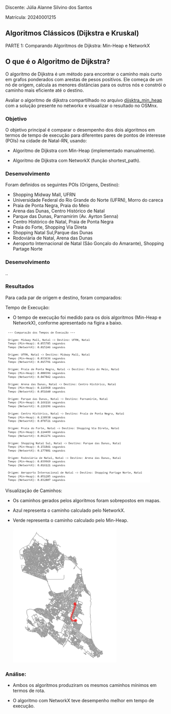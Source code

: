 Discente: Júlia Alanne Silvino dos Santos

Matrícula: 20240001215

## Algoritmos Clássicos (Dijkstra e Kruskal)
PARTE 1: Comparando Algoritmos de Dijkstra: Min-Heap e NetworkX

## O que é o Algoritmo de Dijkstra?

O algoritmo de Dijkstra é um método para encontrar o caminho mais curto em grafos ponderados com arestas de pesos positivos. Ele começa de um nó de origem, calcula as menores distâncias para os outros nós e constrói o caminho mais eficiente até o destino.

Avaliar o algoritmo de dijkstra compartilhado no arquivo [dijsktra_min_heap](dijsktra_min_heap.ipynb) com a solução presente no networkx e visualizar o resultado no OSMnx.

### Objetivo

O objetivo principal é comparar o desempenho dos dois algoritmos em termos de tempo de execução para diferentes pares de pontos de interesse (POIs) na cidade de Natal-RN, usando:

* Algoritmo de Dijkstra com Min-Heap (implementado manualmente).

* Algoritmo de Dijkstra com NetworkX (função shortest_path).

### Desenvolvimento
Foram definidos os seguintes POIs (Origens, Destino):

   * Shopping Midway Mall, UFRN
  * Universidade Federal do Rio Grande do Norte (UFRN), Morro do careca
  * Praia de Ponta Negra, Praia do Meio
  * Arena das Dunas, Centro Histórico de Natal
  * Parque das Dunas,  Parnamirim (Av. Ayrton Senna)
  * Centro Histórico de Natal, Praia de Ponta Negra
  * Praia do Forte, Shopping Via Direta
  * Shopping Natal Sul,Parque das Dunas
  * Rodoviária de Natal, Arena das Dunas
  * Aeroporto Internacional de Natal (São Gonçalo do Amarante), Shopping Partage Norte

  ### Desenvolvimento

  ..
  
  ### Resultados

Para cada par de origem e destino, foram comparados:

Tempo de Execução:

* O tempo de execução foi medido para os dois algoritmos (Min-Heap e NetworkX), conforme apresentado na figira a baixo.

![](img/comparacao.png)


Visualização de Caminhos:

* Os caminhos gerados pelos algoritmos foram sobrepostos em mapas.

* Azul representa o caminho calculado pelo NetworkX.

* Verde representa o caminho calculado pelo Min-Heap.
  
  ![](img/Grafo_Dijsktra.png)


### Análise:

* Ambos os algoritmos produziram os mesmos caminhos mínimos em termos de rota.

* O algoritmo com NetworkX teve desempenho melhor em tempo de execução.

